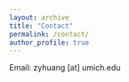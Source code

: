 ```yaml
---
layout: archive
title: "Contact"
permalink: /contact/
author_profile: true
---
```


Email: zyhuang [at] umich.edu

